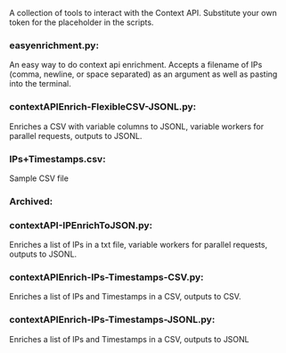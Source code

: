 A collection of tools to interact with the Context API. Substitute your own token for the placeholder in the scripts.

### easyenrichment.py: 
An easy way to do context api enrichment. Accepts a filename of IPs (comma, newline, or space separated) as an argument as well as pasting into the terminal.

### contextAPIEnrich-FlexibleCSV-JSONL.py:
Enriches a CSV with variable columns to JSONL, variable workers for parallel requests, outputs to JSONL.

### IPs+Timestamps.csv: 
Sample CSV file

### Archived:

### contextAPI-IPEnrichToJSON.py: 
Enriches a list of IPs in a txt file, variable workers for parallel requests, outputs to JSONL.

### contextAPIEnrich-IPs-Timestamps-CSV.py: 
Enriches a list of IPs and Timestamps in a CSV, outputs to CSV.

### contextAPIEnrich-IPs-Timestamps-JSONL.py: 
Enriches a list of IPs and Timestamps in a CSV, outputs to JSONL







